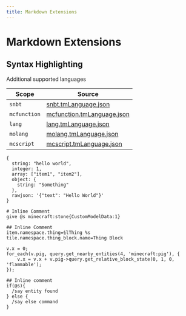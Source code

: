 ```yaml
---
title: Markdown Extensions
---
```


# Markdown Extensions

## Syntax Highlighting

Additional supported languages

| Scope        | Source                                                                                                                                           |
| ------------ | ------------------------------------------------------------------------------------------------------------------------------------------------ |
| `snbt`       | [snbt.tmLanguage.json](https://github.com/Tnze/snbt-vscode/blob/main/syntaxes/snbt.tmLanguage.json)                                              |
| `mcfunction` | [mcfunction.tmLanguage.json](https://github.com/Arcensoth/language-mcfunction/blob/main/mcfunction.tmLanguage.json)                              |
| `lang`       | [lang.tmLanguage.json](https://github.com/TartaricAcid/VSCodeMinecraftLangPlugins/blob/master/syntaxes/lang.tmLanguage.json)                     |
| `molang`     | [molang.tmLanguage.json](https://github.com/Blockception/VSCode-Bedrock-Development-Extension/blob/main/minecraft-molang/syntax.tmLanguage.json) |
| `mcscript`   | [mcscript.tmLanguage.json](https://github.com/Stevertus/mcscript)                                                                                |

```snbt
{
  string: "hello world",
  integer: 1,
  array: ["item1", "item2"],
  object: {
    string: "Something"
  },
  rawjson: '{"text": "Hello World"}'
}
```

```mcfunction
# Inline Comment
give @s minecraft:stone{CustomModelData:1}
```

```lang
## Inline Comment
item.namespace.thing=§lThing %s
tile.namespace.thing_block.name=Thing Block
```

```molang
v.x = 0;
for_each(v.pig, query.get_nearby_entities(4, 'minecraft:pig'), {
    v.x = v.x + v.pig->query.get_relative_block_state(0, 1, 0, 'flammable');
});
```

```mcscript
## Inline comment
if(@s){
  /say entity found
} else {
  /say else command
}
```

